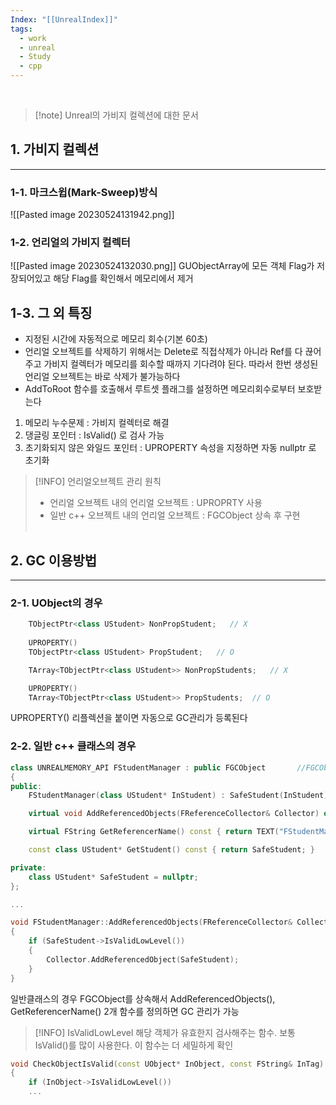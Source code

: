 ```yaml
---
Index: "[[UnrealIndex]]"
tags:
  - work
  - unreal
  - Study
  - cpp
---
```

   
> [!note] Unreal의 가비지 컬렉션에 대한 문서

## 1. 가비지 컬렉션
---
### 1-1. 마크스윕(Mark-Sweep)방식
![[Pasted image 20230524131942.png]]
   
### 1-2. 언리얼의 가비지 컬렉터
![[Pasted image 20230524132030.png]]
GUObjectArray에 모든 객체 Flag가 저장되어있고 해당 Flag를 확인해서 메모리에서 제거
   
## 1-3. 그 외 특징
* 지정된 시간에 자동적으로 메모리 회수(기본 60초)
* 언리얼 오브젝트를 삭제하기 위해서는 Delete로 직접삭제가 아니라 Ref를 다 끊어주고 가비지 컬렉터가 메모리를 회수할 때까지 기다려야 된다. 따라서 한번 생성된 언리얼 오브젝트는 바로 삭제가 불가능하다
* AddToRoot 함수를 호출해서 루트셋 플래그를 설정하면 메모리회수로부터 보호받는다
   
1. 메모리 누수문제 : 가비지 컬렉터로 해결
2. 댕글링 포인터 : IsValid() 로 검사 가능
3. 초기화되지 않은 와일드 포인터 : UPROPERTY 속성을 지정하면 자동 nullptr 로 초기화
   
> [!INFO] 언리얼오브젝트 관리 원칙
> * 언리얼 오브젝트 내의 언리얼 오브젝트 : UPROPRTY 사용
> * 일반 c++ 오브젝트 내의 언리얼 오브젝트 : FGCObject 상속 후 구현
   
   
## 2. GC 이용방법
---
### 2-1. UObject의 경우
```cpp
	TObjectPtr<class UStudent> NonPropStudent;   // X
	
	UPROPERTY()
	TObjectPtr<class UStudent> PropStudent;   // O

	TArray<TObjectPtr<class UStudent>> NonPropStudents;   // X

	UPROPERTY()
	TArray<TObjectPtr<class UStudent>> PropStudents;  // O
```
UPROPERTY() 리플렉션을 붙이면 자동으로 GC관리가 등록된다
   
### 2-2. 일반 c++ 클래스의 경우
```cpp
class UNREALMEMORY_API FStudentManager : public FGCObject		//FGCObject를 상속함으로서 언리얼이 GC 관리
{
public:
	FStudentManager(class UStudent* InStudent) : SafeStudent(InStudent) {}

	virtual void AddReferencedObjects(FReferenceCollector& Collector) override;  // 맴버변수의 GC를 위해서 추가

	virtual FString GetReferencerName() const { return TEXT("FStudentManager"); }  // 맴버변수의 GC를 위해서 추가 - 클래스 이름 반환

	const class UStudent* GetStudent() const { return SafeStudent; }

private:
	class UStudent* SafeStudent = nullptr;
};

...

void FStudentManager::AddReferencedObjects(FReferenceCollector& Collector)
{
	if (SafeStudent->IsValidLowLevel())
	{
		Collector.AddReferencedObject(SafeStudent);
	}
}
```
일반클래스의 경우 FGCObject를 상속해서 AddReferencedObjects(), GetReferencerName() 2개 함수를 정의하면 GC 관리가 가능
   
   
> [!INFO] IsValidLowLevel
> 해당 객체가 유효한지 검사해주는 함수.
> 보통 IsValid()를 많이 사용한다. 이 함수는 더 세밀하게 확인

```cpp
void CheckObjectIsValid(const UObject* InObject, const FString& InTag)
{
	if (InObject->IsValidLowLevel())
	...
```
